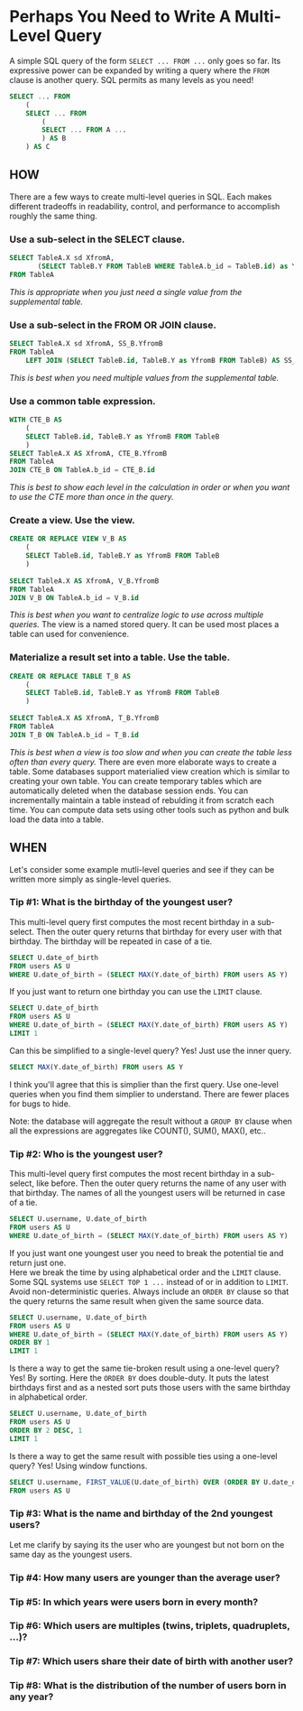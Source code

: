 # Perhaps You Need to Write A Multi-Level Query

A simple SQL query of the form `SELECT ... FROM ...` only goes so far. Its expressive power can be expanded by writing a query where the `FROM` clause is another query. SQL permits as many levels as you need!

```sql
SELECT ... FROM
    (
    SELECT ... FROM
        (
        SELECT ... FROM A ...
        ) AS B
    ) AS C
```

## HOW
There are a few ways to create multi-level queries in SQL. Each makes different tradeoffs in readability, control, and performance to accomplish roughly the same thing. 

### Use a sub-select in the SELECT clause.
```sql
SELECT TableA.X sd XfromA, 
       (SELECT TableB.Y FROM TableB WHERE TableA.b_id = TableB.id) as YfromB
FROM TableA
```
*This is appropriate when you just need a single value from the supplemental table.*

### Use a sub-select in the FROM OR JOIN clause.
```sql
SELECT TableA.X sd XfromA, SS_B.YfromB
FROM TableA
    LEFT JOIN (SELECT TableB.id, TableB.Y as YfromB FROM TableB) AS SS_B ON TableA.b_id = SS_B.id
```
*This is best when you need multiple values from the supplemental table.*

### Use a common table expression.
```sql
WITH CTE_B AS
    (
    SELECT TableB.id, TableB.Y as YfromB FROM TableB
    )
SELECT TableA.X AS XfromA, CTE_B.YfromB
FROM TableA
JOIN CTE_B ON TableA.b_id = CTE_B.id
```
*This is best to show each level in the calculation in order or when you want to use the CTE more than once in the query.*

### Create a view. Use the view.
```sql
CREATE OR REPLACE VIEW V_B AS
    (
    SELECT TableB.id, TableB.Y as YfromB FROM TableB
    )
    
SELECT TableA.X AS XfromA, V_B.YfromB
FROM TableA
JOIN V_B ON TableA.b_id = V_B.id
```
*This is best when you want to centralize logic to use across multiple queries.*
The view is a named stored query. It can be used most places a table can used for convenience. 

### Materialize a result set into a table. Use the table.
```sql
CREATE OR REPLACE TABLE T_B AS
    (
    SELECT TableB.id, TableB.Y as YfromB FROM TableB
    )
    
SELECT TableA.X AS XfromA, T_B.YfromB
FROM TableA
JOIN T_B ON TableA.b_id = T_B.id
```
*This is best when a view is too slow and when you can create the table less often than every query.*
There are even more elaborate ways to create a table. Some databases support materialied view creation which is similar to creating your own table. You can create temporary tables which are automatically deleted when the database session ends. You can incrementally maintain a table instead of rebulding it from scratch each time. You can compute data sets using other tools such as python and bulk load the data into a table.

## WHEN
Let's consider some example mutli-level queries and see if they can be written more simply as single-level queries.

### Tip #1: What is the birthday of the youngest user?
This multi-level query first computes the most recent birthday in a sub-select. 
Then the outer query returns that birthday for every user with that birthday. 
The birthday will be repeated in case of a tie.
```sql
SELECT U.date_of_birth
FROM users AS U
WHERE U.date_of_birth = (SELECT MAX(Y.date_of_birth) FROM users AS Y)
```

If you just want to return one birthday you can use the `LIMIT` clause.  

```sql
SELECT U.date_of_birth
FROM users AS U
WHERE U.date_of_birth = (SELECT MAX(Y.date_of_birth) FROM users AS Y)
LIMIT 1
```

Can this be simplified to a single-level query? Yes! Just use the inner query. 
```sql
SELECT MAX(Y.date_of_birth) FROM users AS Y
```
I think you'll agree that this is simplier than the first query.
Use one-level queries when you find them simplier to understand. There are fewer places for bugs to hide.

Note: the database will aggregate the result without a `GROUP BY` clause when all the expressions are aggregates like COUNT(), SUM(), MAX(), etc..

### Tip #2: Who is the youngest user?

This multi-level query first computes the most recent birthday in a sub-select, like before. 
Then the outer query returns the name of any user with that birthday. 
The names of all the youngest users will be returned in case of a tie.
```sql
SELECT U.username, U.date_of_birth
FROM users AS U
WHERE U.date_of_birth = (SELECT MAX(Y.date_of_birth) FROM users AS Y)
```

If you just want one youngest user you need to break the potential tie and return just one.  
Here we break the time by using alphabetical order and the `LIMIT` clause.  
Some SQL systems use `SELECT TOP 1 ...` instead of or in addition to `LIMIT`.
Avoid non-deterministic queries. 
Always include an `ORDER BY` clause so that the query returns the same result when given the same source data. 

```sql
SELECT U.username, U.date_of_birth
FROM users AS U
WHERE U.date_of_birth = (SELECT MAX(Y.date_of_birth) FROM users AS Y)
ORDER BY 1
LIMIT 1
```

Is there a way to get the same tie-broken result using a one-level query? Yes! By sorting. 
Here the `ORDER BY` does double-duty. 
It puts the latest birthdays first and as a nested sort puts those users with the same birthday in alphabetical order.

```sql
SELECT U.username, U.date_of_birth
FROM users AS U
ORDER BY 2 DESC, 1
LIMIT 1
```

Is there a way to get the same result with possible ties using a one-level query? Yes! Using window functions.

```sql
SELECT U.username, FIRST_VALUE(U.date_of_birth) OVER (ORDER BY U.date_of_birth DESC) AS date_of_birth
FROM users AS U
```

### Tip #3: What is the name and birthday of the 2nd youngest users?

Let me clarify by saying its the user who are youngest but not born on the same day as the youngest users.


### Tip #4: How many users are younger than the average user?
### Tip #5: In which years were users born in every month?
### Tip #6: Which users are multiples (twins, triplets, quadruplets, ...)?
### Tip #7: Which users share their date of birth with another user?
### Tip #8: What is the distribution of the number of users born in any year?
